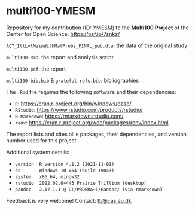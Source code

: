 # multi100-YMESM
Repository for my contribution (ID: YMESM) to the **Multi100 Project** of the Center for Open Science: https://osf.io/7snkz/

`ACT_IllLvlMainWithMalProbs_FINAL_pub.dta`: the data of the original study

`multi100.Rmd`: the report and analysis script

`multi100.pdf`: the report

`multi100-bib.bib` & `grateful-refs.bib`: bibliographies

The `.Rmd` file requires the following software and their dependencies:
 - `R`: https://cran.r-project.org/bin/windows/base/
 - `RStudio`: https://www.rstudio.com/products/rstudio/
 - `R Markdown`: https://rmarkdown.rstudio.com/
 - `renv`: https://cran.r-project.org/web/packages/renv/index.html

The report lists and cites all `R` packages, their dependencies, and version number used for this project.

Additional system details:
 - `version  R version 4.1.2 (2021-11-01)`
 - `os       Windows 10 x64 (build 19043)`
 - `system   x86_64, mingw32`
 - `rstudio  2022.02.0+443 Prairie Trillium (desktop)`
 - `pandoc   2.17.1.1 @ C:/PROGRA~1/Pandoc/ (via rmarkdown)`

Feedback is very welcome! Contact: tb@cas.au.dk
